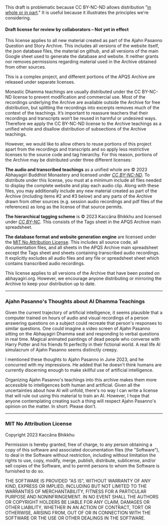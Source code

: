 <!--TITLE:Draft License-->
This draft is problematic because CC BY-NC-ND allows distribution "[in whole or in part](https://creativecommons.org/licenses/by-nc-nd/4.0/legalcode.en#s2a)." It is useful because it illustrates the principles we're considering.

#### Draft license for review by collaborators – Not yet in effect
This license applies to all new material created as part of the Ajahn Pasanno Question and Story Archive. This includes all versions of the website itself, the json database files, the material on github, and all versions of the main Google sheet used to generate the database and website. It neither grants nor removes permissions regarding material used in the Archive obtained from other sources.

This is a complex project, and different portions of the APQS Archive are released under separate licenses.

Monastic Dhamma teachings are usually distributed under the CC BY-NC-ND license to prevent modification and commercial use. Most of the recordings underlying the Archive are available outside the Archive for free distribution, but splitting the recordings into excerpts removes much of the context of the teachings. It’s important to reassure teachers that their recordings and transcripts won’t be reused in harmful or undesired ways. Therefore we apply the CC BY-NC-ND license to the Archive teachings as a unified whole and disallow distribution of subsections of the Archive teachings.

However, we would like to allow others to reuse portions of this project apart from the recordings and transcripts and so apply less restrictive licenses to the source code and tag hierarchy.
For this reason, portions of the Archive may be distributed under three different licenses:

__The audio and transcribed teachings__ as a unified whole are © 2023 Abhayagiri Buddhist Monastery and licensed under [_CC BY-NC-ND_](https://creativecommons.org/licenses/by-nc-nd/4.0/). To distribute under this license, you must at a minimum include all files needed to display the complete website and play each audio clip. Along with these files, you may additionally include any new material created as part of the Archive (including items #2 and #3 below) and any parts of the Archive drawn from other sources (e.g. session audio recordings and pdf files of the references) as long as the license of that source permits.

__The hierarchical tagging scheme__ is © 2023 Kaccāna Bhikkhu and licensed under [_CC BY-NC_](https://creativecommons.org/licenses/by-nc/4.0/). This consists of the Tags sheet in the APQS Archive main spreadsheet.

__The database format and website generation engine__ are licensed under the [MIT No Attribution License](#mit-no-attribution-license). This includes all source code, all documentation files, and all sheets in the APQS Archive main spreadsheet except the Tags sheet and sheets containing transcribed audio recordings. It explicitly excludes all audio files and any file or spreadsheet sheet which contains transcribed audio recordings.

This license applies to all versions of the Archive that have been posted on abhayagiri.org. However, we encourage anyone distributing or mirroring the Archive to keep your distribution up to date.

-----

### Ajahn Pasanno's Thoughts about AI Dhamma Teachings

Given the current trajectory of artificial intelligence, it seems plausible that a computer trained on hours of audio and visual recordings of a person answering questions on a subject could recreate that person's responses to similar questions. One could imagine a video screen of Ajahn Pasanno sitting on the Abhayagiri Dhamma seat and responding to verbal questions in real time. Magical animated paintings of dead people who converse with Harry Potter and his friends fit perfectly in their fictional world. A real life AI simulacrum of Ajahn Pasanno seems distinctly creepy.

I mentioned these thoughts to Ajahn Pasanno in June 2023, and he concurred with my impressions. He added that he doesn't think humans are currently discerning enough to make skillful use of artificial intelligence.

Organizing Ajahn Pasanno's teachings into this archive makes them more accessible to intelligences both human and artificial. Given all the uncertainties about how AI will unfold, there's no way I can write a license that will rule out using this material to train an AI. However, I hope that anyone contemplating creating such a thing will respect Ajahn Pasanno's opinion on the matter. In short: Please don't.

-----
### MIT No Attribution License

Copyright 2023 Kaccāna Bhikkhu

Permission is hereby granted, free of charge, to any person obtaining a copy of this
software and associated documentation files (the "Software"), to deal in the Software
without restriction, including without limitation the rights to use, copy, modify,
merge, publish, distribute, sublicense, and/or sell copies of the Software, and to
permit persons to whom the Software is furnished to do so.

THE SOFTWARE IS PROVIDED "AS IS", WITHOUT WARRANTY OF ANY KIND, EXPRESS OR IMPLIED,
INCLUDING BUT NOT LIMITED TO THE WARRANTIES OF MERCHANTABILITY, FITNESS FOR A
PARTICULAR PURPOSE AND NONINFRINGEMENT. IN NO EVENT SHALL THE AUTHORS OR COPYRIGHT
HOLDERS BE LIABLE FOR ANY CLAIM, DAMAGES OR OTHER LIABILITY, WHETHER IN AN ACTION
OF CONTRACT, TORT OR OTHERWISE, ARISING FROM, OUT OF OR IN CONNECTION WITH THE
SOFTWARE OR THE USE OR OTHER DEALINGS IN THE SOFTWARE.
